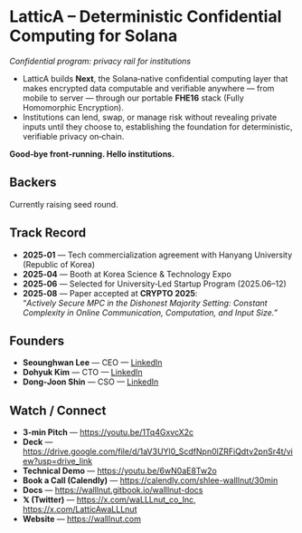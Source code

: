 # LatticA – Deterministic Confidential Computing for Solana
_Confidential program: privacy rail for institutions_

- LatticA builds **Next**, the Solana‑native confidential computing layer that makes encrypted data computable and verifiable anywhere — from mobile to server — through our portable **FHE16** stack (Fully Homomorphic Encryption).
- Institutions can lend, swap, or manage risk without revealing private inputs until they choose to, establishing the foundation for deterministic, verifiable privacy on‑chain.

**Good‑bye front‑running. Hello institutions.**

## Backers
Currently raising seed round.

## Track Record
- **2025‑01** — Tech commercialization agreement with Hanyang University (Republic of Korea)
- **2025‑04** — Booth at Korea Science & Technology Expo
- **2025‑06** — Selected for University‑Led Startup Program (2025.06–12)
- **2025‑08** — Paper accepted at **CRYPTO 2025**:  
  “*Actively Secure MPC in the Dishonest Majority Setting: Constant Complexity in Online Communication, Computation, and Input Size.*”

## Founders
- **Seounghwan Lee** — CEO — [LinkedIn](https://www.linkedin.com/in/seunghwan-lee-242ab918a/)
- **Dohyuk Kim** — CTO — [LinkedIn](https://www.linkedin.com/in/dohyuk-kim-887474376/)
- **Dong‑Joon Shin** — CSO — [LinkedIn](https://www.linkedin.com/in/dong-joon-shin-489447374/)

## Watch / Connect
- **3‑min Pitch** — https://youtu.be/1Tq4GxvcX2c
- **Deck** — https://drive.google.com/file/d/1aV3UYl0_ScdfNpn0lZRFiQdtv2pnSr4t/view?usp=drive_link
- **Technical Demo** — https://youtu.be/6wN0aE8Tw2o
- **Book a Call (Calendly)** — https://calendly.com/shlee-walllnut/30min
- **Docs** — https://walllnut.gitbook.io/walllnut-docs
- **𝕏 (Twitter)** — https://x.com/waLLLnut_co_Inc, https://x.com/LatticAwaLLLnut
- **Website** — https://walllnut.com
